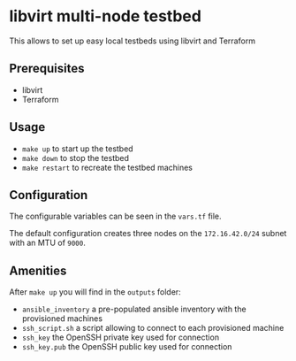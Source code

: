 # libvirt multi-node testbed

This allows to set up easy local testbeds using libvirt and Terraform

## Prerequisites

- libvirt
- Terraform

## Usage

- `make up` to start up the testbed
- `make down` to stop the testbed
- `make restart` to recreate the testbed machines

## Configuration

The configurable variables can be seen in the `vars.tf` file.

The default configuration creates three nodes on the `172.16.42.0/24` subnet with an MTU of `9000`. 

## Amenities

After `make up` you will find in the `outputs` folder:

- `ansible_inventory` a pre-populated ansible inventory with the provisioned machines
- `ssh_script.sh` a script allowing to connect to each provisioned machine
- `ssh_key` the OpenSSH private key used for connection
- `ssh_key.pub` the OpenSSH public key used for connection
